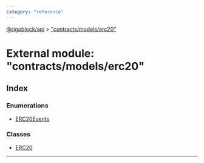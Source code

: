```yaml
---
category: "reference"
---
```



[@rigoblock/api](../README.md) > ["contracts/models/erc20"](../modules/_contracts_models_erc20_.md)

# External module: "contracts/models/erc20"

## Index

### Enumerations

* [ERC20Events](../enums/_contracts_models_erc20_.erc20events.md)

### Classes

* [ERC20](../classes/_contracts_models_erc20_.erc20.md)

---

